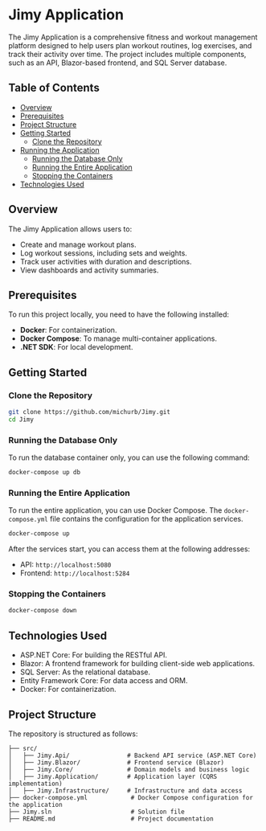 # Jimy Application

The Jimy Application is a comprehensive fitness and workout management platform designed to help users plan workout routines, log exercises, and track their activity over time. The project includes multiple components, such as an API, Blazor-based frontend, and SQL Server database.

## Table of Contents

- [Overview](#overview)
- [Prerequisites](#prerequisites)
- [Project Structure](#project-structure)
- [Getting Started](#getting-started)
  - [Clone the Repository](#clone-the-repository)
- [Running the Application](#running-the-application)
  - [Running the Database Only](#running-the-database-only)
  - [Running the Entire Application](#running-the-entire-application)
  - [Stopping the Containers](#stopping-the-containers)
- [Technologies Used](#technologies-used)

## Overview

The Jimy Application allows users to:
- Create and manage workout plans.
- Log workout sessions, including sets and weights.
- Track user activities with duration and descriptions.
- View dashboards and activity summaries.

## Prerequisites

To run this project locally, you need to have the following installed:

- **Docker**: For containerization.
- **Docker Compose**: To manage multi-container applications.
- **.NET SDK**: For local development.

## Getting Started
### Clone the Repository
```bash
git clone https://github.com/michurb/Jimy.git
cd Jimy
```

### Running the Database Only
To run the database container only, you can use the following command:
```bash
docker-compose up db
```

### Running the Entire Application

To run the entire application, you can use Docker Compose. The `docker-compose.yml` file contains the configuration for the application services.
```bash
docker-compose up
```

After the services start, you can access them at the following addresses:
- API: `http://localhost:5080`
- Frontend: `http://localhost:5284`

### Stopping the Containers
```bash
docker-compose down
```

## Technologies Used
* ASP.NET Core: For building the RESTful API.
* Blazor: A frontend framework for building client-side web applications.
* SQL Server: As the relational database.
* Entity Framework Core: For data access and ORM.
* Docker: For containerization.


## Project Structure

The repository is structured as follows:

```plaintext
├── src/
│   ├── Jimy.Api/                # Backend API service (ASP.NET Core)
│   ├── Jimy.Blazor/             # Frontend service (Blazor)
│   ├── Jimy.Core/               # Domain models and business logic
│   ├── Jimy.Application/        # Application layer (CQRS implementation)
│   ├── Jimy.Infrastructure/     # Infrastructure and data access
├── docker-compose.yml            # Docker Compose configuration for the application
├── Jimy.sln                      # Solution file
├── README.md                     # Project documentation
```
